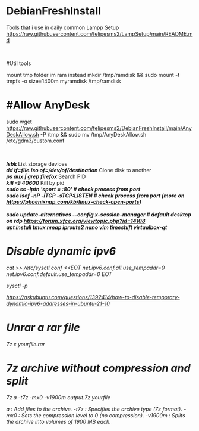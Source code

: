 # DebianFreshInstall
Tools that i use in daily common
Lampp Setup
https://raw.githubusercontent.com/felipesms2/LampSetup/main/README.md

<br>

#Util tools

mount tmp folder im ram instead
  mkdir /tmp/ramdisk  &&  sudo mount -t tmpfs -o size=1400m myramdisk /tmp/ramdisk
  
# #Allow AnyDesk

sudo wget https://raw.githubusercontent.com/felipesms2/DebianFreshInstall/main/AnyDeskAllow.sh -P /tmp && sudo mv /tmp/AnyDeskAllow.sh /etc/gdm3/custom.conf

<br>

<b><i> lsbk </b></i> List storage devices <br>
<b><i> dd if=file.iso of=/dev/of/destination </b></i> Clone disk to another <br>
<b><i> ps aux | grep firefox </b></i> Search PID <br>
<b><i> kill -9 40600 </b></i> Kill by pid <br>
<b><i> sudo ss -lptn 'sport = :80' # check process from port  <br>
<b><i> sudo lsof -nP -iTCP -sTCP:LISTEN # check process from port (more on https://phoenixnap.com/kb/linux-check-open-ports)  <br>
<br><i>sudo update-alternatives --config x-session-manager # default desktop on rdp https://forum.xfce.org/viewtopic.php?id=14108<i></b>
<br><i>apt install tmux nmap iproute2 nano vim timeshift virtualbox-qt<i></b>


# Disable dynamic ipv6

cat >> /etc/sysctl.conf <<EOT
net.ipv6.conf.all.use_tempaddr=0
net.ipv6.conf.default.use_tempaddr=0
EOT

sysctl -p

https://askubuntu.com/questions/1392414/how-to-disable-temporary-dynamic-ipv6-addresses-in-ubuntu-21-10

# Unrar a rar file

7z x yourfile.rar

# 7z archive without compression and split

 7z a -t7z -mx0 -v1900m output.7z yourfile

 a : Add files to the archive.
-t7z : Specifies the archive type (7z format).
-mx0 : Sets the compression level to 0 (no compression).
-v1900m : Splits the archive into volumes of 1900 MB each.

























  





